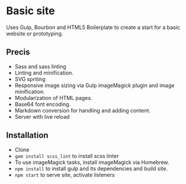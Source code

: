 # Basic site
Uses Gulp, Bourbon and HTML5 Boilerplate to create a start for a basic website or prototyping.

## Precis
* Sass and sass linting
* Linting and minification.
* SVG spriting
* Responsive image sizing via Gulp imageMagick plugin and image minification.
* Modularization of HTML pages.
* Base64 font encoding.
* Markdown conversion for handling and adding content.
* Server with live reload

## Installation
* Clone
* `gem install scss_lint` to install scss linter
* To use imageMagick tasks, install imageMagick via Homebrew.
* `npm install` to install gulp and its dependencies and build site.
* `npm start` to serve site, activate listeners
